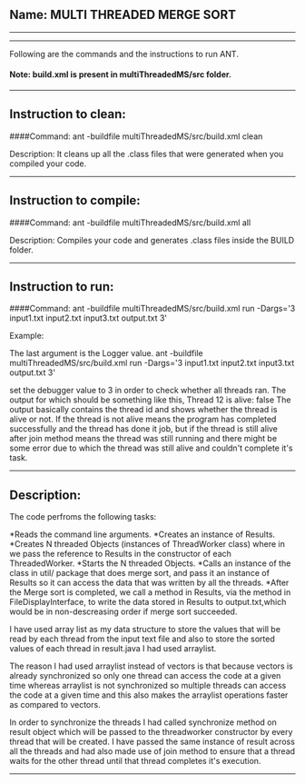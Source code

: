## Name: MULTI THREADED MERGE SORT

-----------------------------------------------------------------------
-----------------------------------------------------------------------

Following are the commands and the instructions to run ANT.
#### Note: build.xml is present in multiThreadedMS/src folder.

-----------------------------------------------------------------------
## Instruction to clean:

####Command: 
ant -buildfile multiThreadedMS/src/build.xml clean

Description: It cleans up all the .class files that were generated when you
compiled your code.

-----------------------------------------------------------------------
## Instruction to compile:

####Command: ant -buildfile multiThreadedMS/src/build.xml all

Description: Compiles your code and generates .class files inside the BUILD folder.

-----------------------------------------------------------------------
## Instruction to run:

####Command: 
ant -buildfile multiThreadedMS/src/build.xml run -Dargs='3 input1.txt input2.txt input3.txt output.txt 3'

Example:

The last argument is the Logger value. 
ant -buildfile multiThreadedMS/src/build.xml run -Dargs='3 input1.txt input2.txt input3.txt output.txt 3'

set the debugger value to 3 in order to check whether all threads ran.
The output for which should be something like this, Thread 12 is alive: false
The output basically contains the thread id and shows whether the thread is alive or not.
If the thread is not alive means the program has completed successfully and the thread has done it job, but 
if the thread is still alive after join method means the thread was still running and there might be some error
due to which the thread was still alive and couldn't complete it's task. 


-----------------------------------------------------------------------
## Description:
The code perfroms the following tasks:

*Reads the command line arguments.
*Creates an instance of Results.
*Creates N threaded Objects (instances of ThreadWorker class) where in we pass the reference to Results in the constructor of each ThreadedWorker.
*Starts the N threaded Objects.
*Calls an instance of the class in util/ package that does merge sort, and pass it an instance of Results so it can access the data that was written by all the threads.
*After the Merge sort is completed, we call a method in Results, via the method in FileDisplayInterface, to write the data stored in Results to output.txt,which would be in non-descreasing order if merge sort succeeded.

I have used array list as my data structure to store the values that will be read by each thread from the 
input text file and also to store the sorted values of each thread in result.java I had used arraylist.
 
The reason I had used arraylist instead of vectors is that because vectors is already synchronized so only one thread
can access the code at a given time whereas arraylist is not synchronized so multiple threads can access the code at 
a given time and this also makes the arraylist operations faster as compared to vectors.  

In order to synchronize the threads I had called synchronize method on result object which will be passed to the threadworker 
constructor by every thread that will be created. I have passed the same instance of result across all the threads and 
had also made use of join method to ensure that a thread waits for the other thread until that thread completes it's 
execution.    

-----------------------------------------------------------------------



